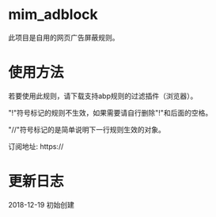 # mim_adblock
此项目是自用的网页广告屏蔽规则。

# 使用方法
若要使用此规则，请下载支持abp规则的过滤插件（浏览器）。

"!"符号标记的规则不生效，如果需要请自行删除"!"和后面的空格。

"//"符号标记的是简单说明下一行规则生效的对象。

订阅地址: https://

# 更新日志
2018-12-19 初始创建
